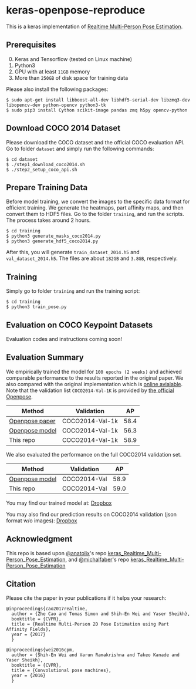 # keras-openpose-reproduce

This is a keras implementation of [Realtime Multi-Person Pose Estimation](https://github.com/ZheC/Realtime_Multi-Person_Pose_Estimation).


## Prerequisites

  0. Keras and Tensorflow (tested on Linux machine)
  0. Python3
  0. GPU with at least `11GB` memory
  0. More than `250GB` of disk space for training data

Please also install the following packages:

    $ sudo apt-get install libboost-all-dev libhdf5-serial-dev libzmq3-dev libopencv-dev python-opencv python3-tk
    $ sudo pip3 install Cython scikit-image pandas zmq h5py opencv-python


## Download COCO 2014 Dataset

Please download the COCO dataset and the official COCO evaluation API. Go to folder `dataset` and simply run the following commands:

    $ cd dataset
    $ ./step1_download_coco2014.sh
    $ ./step2_setup_coco_api.sh


## Prepare Training Data 

Before model training, we convert the images to the specific data format for efficient training. We generate the heatmaps, part affinity maps, and then convert them to HDF5 files. Go to the folder `training`, and run the scripts. The process takes around 2 hours.

    $ cd training
    $ python3 generate_masks_coco2014.py
    $ python3 generate_hdf5_coco2014.py

After this, you will generate `train_dataset_2014.h5` and `val_dataset_2014.h5`. The files are about `182GB` and `3.8GB`, respectively.

## Training

Simply go to folder `training` and run the training script:

    $ cd training
    $ python3 train_pose.py


## Evaluation on COCO Keypoint Datasets

Evaluation codes and instructions coming soon!


## Evaluation Summary

We empirically trained the model for `100 epochs (2 weeks)` and achieved comparable performance to the results reported in the original paper. We also compared with the original implementation which is [online avialable](https://github.com/michalfaber/keras_Realtime_Multi-Person_Pose_Estimation#converting-caffe-model-to-keras-model). Note that the validation list `COCO2014-Val-1K` is provided by [the official Openpose](https://github.com/CMU-Perceptual-Computing-Lab/caffe_rtpose/blob/master/image_info_val2014_1k.txt).


|     Method      |      Validation       |     AP    | 
|-----------------|:---------------------:|:---------:|
|  [Openpose paper](https://arxiv.org/pdf/1611.08050.pdf) |  COCO2014-Val-1k   |    58.4   | 
|  [Openpose model](https://github.com/michalfaber/keras_Realtime_Multi-Person_Pose_Estimation#converting-caffe-model-to-keras-model) |    COCO2014-Val-1k    |    56.3   |     
|    This repo    |    COCO2014-Val-1k    |    58.9   |


We also evaluated the performance on the full COCO2014 validation set.

|     Method      |      Validation       |     AP    | 
|-----------------|:---------------------:|:---------:|  
|  [Openpose model](https://github.com/michalfaber/keras_Realtime_Multi-Person_Pose_Estimation#converting-caffe-model-to-keras-model) |      COCO2014-Val     |    58.9   |    
|    This repo    |      COCO2014-Val     |    59.0   |   


You may find our trained model at: [Dropbox](https://www.dropbox.com/s/76b3r8rj82wicik/weights.0100.h5?dl=0)

You may also find our prediction results on COCO2014 validation (json format w/o images): [Dropbox](https://www.dropbox.com/s/snaot6xva6ei5ge/val2014_ours_result.json?dl=0)


## Acknowledgment
This repo is based upon [@anatolix](https://github.com/anatolix)'s repo [keras_Realtime_Multi-Person_Pose_Estimation](https://github.com/anatolix/keras_Realtime_Multi-Person_Pose_Estimation), and [@michalfaber](https://github.com/michalfaber)'s repo [keras_Realtime_Multi-Person_Pose_Estimation](https://github.com/michalfaber/keras_Realtime_Multi-Person_Pose_Estimation)


## Citation

Please cite the paper in your publications if it helps your research:

    @inproceedings{cao2017realtime,
      author = {Zhe Cao and Tomas Simon and Shih-En Wei and Yaser Sheikh},
      booktitle = {CVPR},
      title = {Realtime Multi-Person 2D Pose Estimation using Part Affinity Fields},
      year = {2017}
      }
    
    @inproceedings{wei2016cpm,
      author = {Shih-En Wei and Varun Ramakrishna and Takeo Kanade and Yaser Sheikh},
      booktitle = {CVPR},
      title = {Convolutional pose machines},
      year = {2016}
      }

